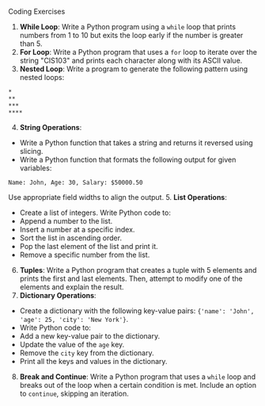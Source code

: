 Coding Exercises
1. **While Loop**:
Write a Python program using a `while` loop that prints numbers from 1 to 10 but exits the
loop early if the number is greater than 5.
2. **For Loop**:
Write a Python program that uses a `for` loop to iterate over the string "CIS103" and prints
each character along with its ASCII value.
3. **Nested Loop**:
Write a program to generate the following pattern using nested loops:
```
*
**
***
****
```
4. **String Operations**:
- Write a Python function that takes a string and returns it reversed using slicing.
- Write a Python function that formats the following output for given variables:
```
Name: John, Age: 30, Salary: $50000.50
```
Use appropriate field widths to align the output.
5. **List Operations**:
- Create a list of integers. Write Python code to:
- Append a number to the list.
- Insert a number at a specific index.
- Sort the list in ascending order.
- Pop the last element of the list and print it.
- Remove a specific number from the list.
6. **Tuples**:
Write a Python program that creates a tuple with 5 elements and prints the first and last
elements. Then, attempt to modify one of the elements and explain the result.
7. **Dictionary Operations**:
- Create a dictionary with the following key-value pairs: `{'name': 'John', 'age': 25, 'city':
'New York'}`.
- Write Python code to:
- Add a new key-value pair to the dictionary.
- Update the value of the `age` key.
- Remove the `city` key from the dictionary.
- Print all the keys and values in the dictionary.
8. **Break and Continue**:
Write a Python program that uses a `while` loop and breaks out of the loop when a certain
condition is met. Include an option to `continue`, skipping an iteration.
